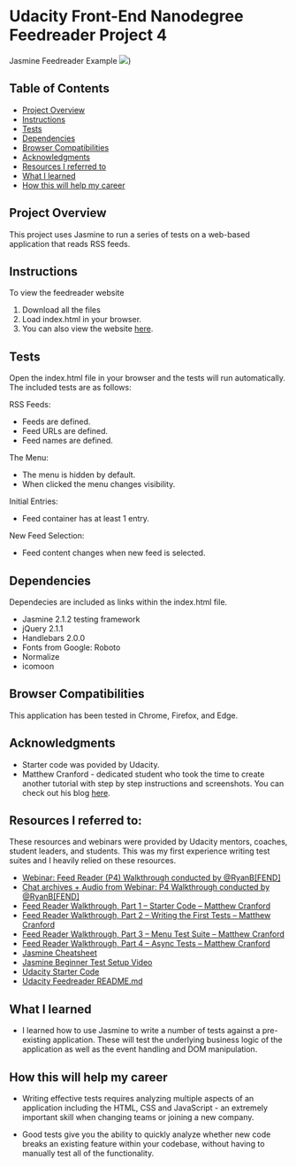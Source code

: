 # Udacity Front-End Nanodegree Feedreader Project 4

Jasmine Feedreader Example <img src="http://picoolio.net/images/2018/08/14/jasmine-example991f6d580177c359.png">)

## Table of Contents

* [Project Overview](https://github.com/kt2187/project-4-feedreader/blob/master/README.md#project-overview)
* [Instructions](https://github.com/kt2187/project-4-feedreader/blob/master/README.md#instructions)
* [Tests](https://github.com/kt2187/project-4-feedreader/blob/master/README.md#tests)
* [Dependencies](https://github.com/kt2187/project-4-feedreader/blob/master/README.md#dependencies)
* [Browser Compatibilities](https://github.com/kt2187/project-4-feedreader/blob/master/README.md#browser-compatibilities)
* [Acknowledgments](https://github.com/kt2187/project-4-feedreader/blob/master/README.md#acknowledgments)
* [Resources I referred to](https://github.com/kt2187/project-4-feedreader/blob/master/README.md#resources-i-referred-to)
* [What I learned](https://github.com/kt2187/project-4-feedreader/blob/master/README.md#what-i-learned)
* [How this will help my career](https://github.com/kt2187/project-4-feedreader/blob/master/README.md#how-this-will-help-my-career)

## Project Overview
This project uses Jasmine to run a series of tests on a web-based application that reads RSS feeds.

## Instructions
To view the feedreader website 

1. Download all the files
2. Load index.html in your browser.
3. You can also view the website [here](https://kt2187.github.io/project-4-feedreader/).

## Tests
Open the index.html file in your browser and the tests will run automatically. The included tests are as follows:

RSS Feeds:
* Feeds are defined.
* Feed URLs are defined.
* Feed names are defined.

The Menu:
* The menu is hidden by default.
* When clicked the menu changes visibility.

Initial Entries:
* Feed container has at least 1 entry.

New Feed Selection:
* Feed content changes when new feed is selected.

## Dependencies
Dependecies are included as links within the index.html file.

* Jasmine 2.1.2 testing framework
* jQuery 2.1.1
* Handlebars 2.0.0
* Fonts from Google: Roboto
* Normalize
* icomoon

## Browser Compatibilities
This application has been tested in Chrome, Firefox, and Edge.

## Acknowledgments
* Starter code was povided by Udacity.
* Matthew Cranford - dedicated student who took the time to create another tutorial with step by step instructions and screenshots. You can check out his blog [here](https://matthewcranford.com/blog/).

## Resources I referred to:
These resources and webinars were provided by Udacity mentors, coaches, student leaders, and students. This was my first experience writing test suites and I heavily relied on these resources. 

* [Webinar: Feed Reader (P4) Walkthrough conducted by @RyanB[FEND]](https://www.youtube.com/watch?v=7kOBXPbDmyw&feature=youtu.be)
* [Chat archives + Audio from Webinar: P4 Walkthrough conducted by @RyanB[FEND]](https://drive.google.com/drive/folders/1mfNZh6XoCSDjBESw9yayFTS1xgoyYI3t)
* [Feed Reader Walkthrough, Part 1 – Starter Code – Matthew Cranford](https://matthewcranford.com/feed-reader-walkthrough-part-1-starter-code/)
* [Feed Reader Walkthrough, Part 2 – Writing the First Tests – Matthew Cranford](https://matthewcranford.com/feed-reader-walkthrough-part-2-writing-the-first-tests/)
* [Feed Reader Walkthrough, Part 3 – Menu Test Suite – Matthew Cranford](https://matthewcranford.com/feed-reader-walkthrough-part-3-menu-test-suite/)
* [Feed Reader Walkthrough, Part 4 – Async Tests – Matthew Cranford](https://matthewcranford.com/feed-reader-walkthrough-part-4-async-tests/)
* [Jasmine Cheatsheet](https://devhints.io/jasmine)
* [Jasmine Beginner Test Setup Video](https://www.youtube.com/watch?v=g0q8pCsCB4o&list=PL_noPv5wmuO9op-OQ22SbHcqFGGHA6iIZ&index=2)
* [Udacity Starter Code](https://github.com/udacity/frontend-nanodegree-feedreader)
* [Udacity Feedreader README.md](https://github.com/udacity/frontend-nanodegree-feedreader/blob/master/README.md)

## What I learned
* I learned how to use Jasmine to write a number of tests against a pre-existing application. These will test the underlying business logic of the application as well as the event handling and DOM manipulation.

## How this will help my career
* Writing effective tests requires analyzing multiple aspects of an application including the HTML, CSS and JavaScript - an extremely important skill when changing teams or joining a new company.

* Good tests give you the ability to quickly analyze whether new code breaks an existing feature within your codebase, without having to manually test all of the functionality.


